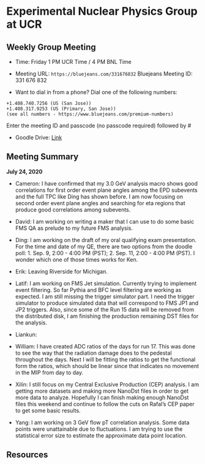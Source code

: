 Experimental Nuclear Physics Group at UCR 
===================================================


Weekly Group Meeting
-------------------------

- Time: Friday 1 PM UCR Time / 4 PM BNL Time

- Meeting URL: `https://bluejeans.com/331676832`
Bluejeans Meeting ID: 331 676 832

- Want to dial in from a phone?
Dial one of the following numbers:
```
+1.408.740.7256 (US (San Jose))
+1.408.317.9253 (US (Primary, San Jose))
(see all numbers - https://www.bluejeans.com/premium-numbers)
```
Enter the meeting ID and passcode (no passcode required) followed by #

- Goodle Drive: [Link](https://drive.google.com/drive/folders/0B6drqx0255gLd3ZZVzFNb0JMTk0)

Meeting Summary
-----------------



**July 24, 2020**

- Cameron: I have confirmed that my 3.0 GeV analysis macro shows good correlations for first order event plane angles among the EPD subevents and the full TPC like Ding has shown before. I am now focusing on second order event plane angles and searching for eta regions that produce good correlations among subevents.

- David: I am working on writing a maker that I can use to do some basic FMS QA as prelude to my future FMS analysis.
- Ding: I am working on the draft of my oral qualifying exam presentation. For the time and date of my QE, there are two options from the doodle poll:  1. Sep. 9, 2:00 - 4:00 PM (PST); 2. Sep. 11, 2:00 - 4:00 PM (PST). I wonder which one of those times works for Ken.

- Erik: Leaving Riverside for Michigan.

- Latif: I am working on FMS Jet simulation. Currently trying to implement event filtering. So far Pythia and BFC level filtering are working as expected. I am still missing the trigger simulator part. I need the trigger simulator to produce simulated data that will correspond to FMS JP1 and JP2 triggers. Also, since some of the Run 15 data will be removed from the distributed disk, I am finishing the production remaining DST files for the analysis.

- Liankun:

- William: I have created ADC ratios of the days for run 17. This was done to see the way that the radiation damage does to the pedestal throughout the days. Next I will be fitting the ratios to get the functional form the ratios, which should be linear since that indicates no movement in the MIP from day to day.

- Xilin: I still focus on my Central Exclusive Production (CEP) analysis. I am getting more datasets and making more NanoDst files in order to get more data to analyze. Hopefully I can finish making enough NanoDst files this weekend and continue to follow the cuts on Rafal’s CEP paper to get some basic results.

- Yang: I am working on 3 GeV flow pT correlation analysis. Some data points were unattainable due to fluctuations. I am trying to use the statistical error size to estimate the approximate data point location.















Resources
---------







